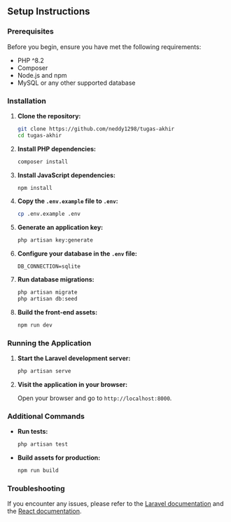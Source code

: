 ## Setup Instructions

### Prerequisites

Before you begin, ensure you have met the following requirements:

-   PHP ^8.2
-   Composer
-   Node.js and npm
-   MySQL or any other supported database

### Installation

1. **Clone the repository:**

    ```sh
    git clone https://github.com/neddy1298/tugas-akhir
    cd tugas-akhir
    ```

2. **Install PHP dependencies:**

    ```sh
    composer install
    ```

3. **Install JavaScript dependencies:**

    ```sh
    npm install
    ```

4. **Copy the `.env.example` file to `.env`:**

    ```sh
    cp .env.example .env
    ```

5. **Generate an application key:**

    ```sh
    php artisan key:generate
    ```

6. **Configure your database in the `.env` file:**

    ```env
    DB_CONNECTION=sqlite
    ```

7. **Run database migrations:**

    ```sh
    php artisan migrate
    php artisan db:seed
    ```

8. **Build the front-end assets:**

    ```sh
    npm run dev
    ```

### Running the Application

1. **Start the Laravel development server:**

    ```sh
    php artisan serve
    ```

2. **Visit the application in your browser:**

    Open your browser and go to `http://localhost:8000`.

### Additional Commands

-   **Run tests:**

    ```sh
    php artisan test
    ```

-   **Build assets for production:**

    ```sh
    npm run build
    ```

### Troubleshooting

If you encounter any issues, please refer to the [Laravel documentation](https://laravel.com/docs) and the [React documentation](https://reactjs.org/docs/getting-started.html).
